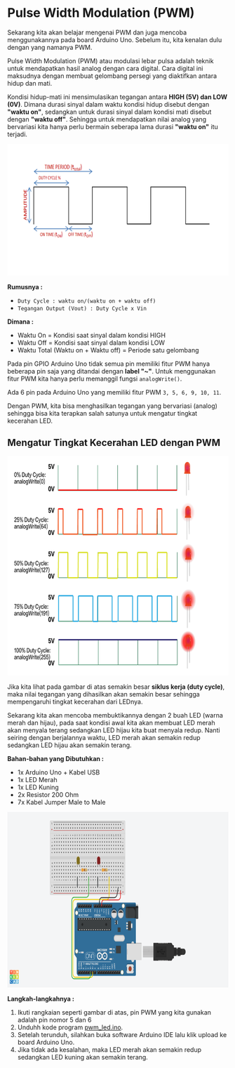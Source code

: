 # Pulse Width Modulation (PWM)

Sekarang kita akan belajar mengenai PWM dan juga mencoba menggunakannya pada board Arduino Uno. Sebelum itu, kita kenalan dulu dengan yang namanya PWM.

Pulse Width Modulation (PWM) atau modulasi lebar pulsa adalah teknik untuk mendapatkan hasil analog dengan cara digital. Cara digital ini maksudnya dengan membuat gelombang persegi yang diaktifkan antara hidup dan mati.

Kondisi hidup-mati ini mensimulasikan tegangan antara **HIGH (5V) dan LOW (0V)**. Dimana durasi sinyal dalam waktu kondisi hidup disebut dengan **"waktu on"**, sedangkan untuk durasi sinyal dalam kondisi mati disebut dengan **"waktu off"**. Sehingga untuk mendapatkan nilai analog yang bervariasi kita hanya perlu bermain seberapa lama durasi **"waktu on"** itu terjadi.

<p align="center">
<img src="/Gambar/pulse-width-modulation.png" height="300">
</p>

**Rumusnya :**
* ```Duty Cycle : waktu on/(waktu on + waktu off)```
* ```Tegangan Output (Vout) : Duty Cycle x Vin```

**Dimana :**
* Waktu On = Kondisi saat sinyal dalam kondisi HIGH
* Waktu Off = Kondisi saat sinyal dalam kondisi LOW
* Waktu Total (Waktu on + Waktu off) = Periode satu gelombang

Pada pin GPIO Arduino Uno tidak semua pin memiliki fitur PWM hanya beberapa pin saja yang ditandai dengan **label "~"**. Untuk menggunakan fitur PWM kita hanya perlu memanggil fungsi ```analogWrite()```.

Ada 6 pin pada Arduino Uno yang memiliki fitur PWM ```3, 5, 6, 9, 10, 11```.

Dengan PWM, kita bisa menghasilkan tegangan yang bervariasi (analog) sehingga bisa kita terapkan salah satunya untuk mengatur tingkat kecerahan LED.

## Mengatur Tingkat Kecerahan LED dengan PWM

<p align="center">
<img src="/Gambar/pwm-led.png" height="500">
</p>

Jika kita lihat pada gambar di atas semakin besar **siklus kerja (duty cycle)**, maka nilai tegangan yang dihasilkan akan semakin besar sehingga mempengaruhi tingkat kecerahan dari LEDnya.

Sekarang kita akan mencoba membuktikannya dengan 2 buah LED (warna merah dan hijau), pada saat kondisi awal kita akan membuat LED merah akan menyala terang sedangkan LED hijau kita buat menyala redup. Nanti seiring dengan berjalannya waktu, LED merah akan semakin redup sedangkan LED hijau akan semakin terang.

**Bahan-bahan yang Dibutuhkan :**
* 1x Arduino Uno + Kabel USB
* 1x LED Merah
* 1x LED Kuning
* 2x Resistor 200 Ohm
* 7x Kabel Jumper Male to Male

<p align="center">
<img src="/Gambar/gpio-pwm-led.png" height="400">
</p>

**Langkah-langkahnya :**
1. Ikuti rangkaian seperti gambar di atas, pin PWM yang kita gunakan adalah pin nomor 5 dan 6
2. Unduhh kode program [pwm_led.ino](https://github.com/userdw/Trainer_Mikrokontroler_Arduino/blob/main/A_GPIO%20sebagai%20Digital%20Output/02_Mengakses%20Fitur%20Pulse%20Width%20Modulation%20(PWM)/pwm_led.ino).
3. Setelah terunduh, silahkan buka software Arduino IDE lalu klik upload ke board Arduino Uno.
4. Jika tidak ada kesalahan, maka LED merah akan semakin redup sedangkan LED kuning akan semakin terang.
